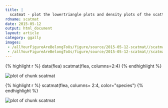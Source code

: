 ```yaml
---
title: |
  scatmat - plot the lowertriangle plots and density plots of the scatter plot matrix.
rdname: scatmat
date: 2015-05-12
output: html_document
layout: article
category: ggally
images:
 - /allYourFigureAreBelongToUs/figure/source/2015-05-12-scatmat//scatmat-1.png
 - /allYourFigureAreBelongToUs/figure/source/2015-05-12-scatmat//scatmat-2.png
---
```





{% highlight r %}
data(flea)
scatmat(flea, columns=2:4)
{% endhighlight %}

![plot of chunk scatmat](/allYourFigureAreBelongToUs/figure/source/2015-05-12-scatmat/scatmat-1.png) 

{% highlight r %}
scatmat(flea, columns= 2:4, color="species")
{% endhighlight %}

![plot of chunk scatmat](/allYourFigureAreBelongToUs/figure/source/2015-05-12-scatmat/scatmat-2.png) 